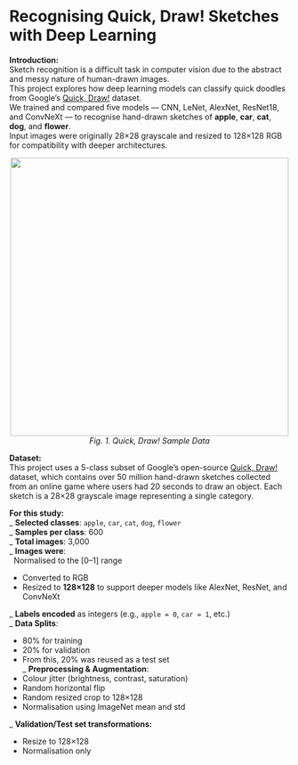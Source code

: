 # Recognising Quick, Draw! Sketches with Deep Learning

**Introduction:**  
Sketch recognition is a difficult task in computer vision due to the abstract and messy nature of human-drawn images.  
This project explores how deep learning models can classify quick doodles from Google’s [Quick, Draw!](https://quickdraw.withgoogle.com/data) dataset.  
We trained and compared five models — CNN, LeNet, AlexNet, ResNet18, and ConvNeXt — to recognise hand-drawn sketches of **apple**, **car**, **cat**, **dog**, and **flower**.  
Input images were originally 28×28 grayscale and resized to 128×128 RGB for compatibility with deeper architectures.

<p align="center">
  <img src="https://github.com/user-attachments/assets/fd38b150-ee45-4a2a-b5ec-73bcfca38bfa" width="500"/>
  <br>
  <em>Fig. 1. Quick, Draw! Sample Data</em>
</p>

**Dataset:**  
This project uses a 5-class subset of Google’s open-source [Quick, Draw!](https://quickdraw.withgoogle.com/data) dataset, which contains over 50 million hand-drawn sketches collected from an online game where users had 20 seconds to draw an object. Each sketch is a 28×28 grayscale image representing a single category.

**For this study:**  
_ **Selected classes**: `apple`, `car`, `cat`, `dog`, `flower`  
_ **Samples per class**: 600  
_ **Total images**: 3,000  
_ **Images were**:  
&nbsp;&nbsp;Normalised to the [0–1] range    
  - Converted to RGB  
  - Resized to **128×128** to support deeper models like AlexNet, ResNet, and ConvNeXt
    
_ **Labels encoded** as integers (e.g., `apple = 0`, `car = 1`, etc.)  
_ **Data Splits**:  
  - 80% for training  
  - 20% for validation  
  - From this, 20% was reused as a test set   
_ **Preprocessing & Augmentation**:  
  - Colour jitter (brightness, contrast, saturation)  
  - Random horizontal flip  
  - Random resized crop to 128×128  
  - Normalisation using ImageNet mean and std
    
_ **Validation/Test set transformations:**  
  - Resize to 128×128  
  - Normalisation only  


